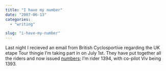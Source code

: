 ```yaml
---
title: "I have my number"
date: "2007-06-13"
categories: 
  - "writing"

slug: "i-have-my-number"
---
```


Last night I recieved an email from British Cyclosportive regarding the UK etape Tour thingie I’m taking part in on July 1st. They have put together all the riders and now issued [numbers](https://www.everydaycycling.com/eotkenties.aspx); I’m rider 1394, with co-pilot Viv being 1393.
